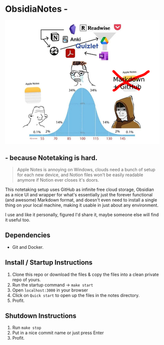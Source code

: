 # ObsidiaNotes -

![Meme](https://github.com/FreddyMSchubert/obsidiaNotes/blob/master/meme.png)

## - because Notetaking is hard.

> Apple Notes is annoying on Windows, clouds need a bunch of setup for each new device, and Notion files won't be easily readable anymore if Notion ever closes it's doors.

This notetaking setup uses GitHub as infinite free cloud storage, Obsidian as a nice UI and wrapper for what's essentially just the forever functional (and awesome) Markdown format, and doesn't even need to install a single thing on your local machine, making it usable in just about any environment.

I use and like it personally, figured I'd share it, maybe someone else will find it useful too.

## Dependencies

- Git and Docker.

## Install / Startup Instructions

1. Clone this repo or download the files & copy the files into a clean private repo of yours.
2. Run the startup command -> `make start`
3. Open `localhost:3000` in your browser
4. Click on `Quick start` to open up the files in the notes directory.
5. Profit.

## Shutdown Instructions

1. Run `make stop`
2. Put in a nice commit name or just press Enter
3. Profit.
